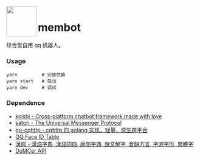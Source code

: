 <img align="left" width="80" src="http://q.qlogo.cn/headimg_dl?dst_uin=1470738407&spec=100">

<h1>membot</h1>

综合型自用 qq 机器人。

### Usage

```
yarn         # 安装依赖
yarn start   # 启动
yarn dev     # 调试
```

### Dependence

* [koishi - Cross-platform chatbot framework made with love](https://github.com/koishijs/koishi)
* [satori - The Universal Messenger Protocol](https://github.com/satorijs/satori)
* [go-cqhttp - cqhttp 的 golang 实现，轻量、原生跨平台](https://github.com/Mrs4s/go-cqhttp)
* [QQ Face ID Table](https://qq-face.vercel.app/)
* [漢典 - 漢語字典, 漢語詞典, 康熙字典, 說文解字, 音韻方言, 字源字形, 異體字](https://www.zdic.net)
* [DoMCer API](http://api.domcer.com/)
<!-- * [王斌给您对对联 -_-!](https://ai.binwang.me/couplet/) -->
<!-- * [文学网 - 文言文字典](https://wyw.hwxnet.com/) -->